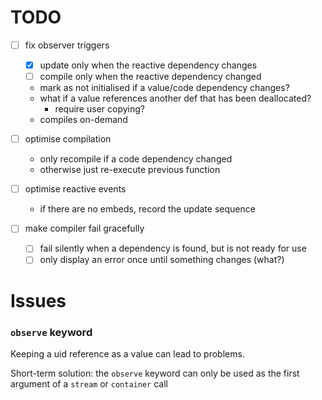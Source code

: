 # TODO

* [ ] fix observer triggers

  * [x] update only when the reactive dependency changes
  * [ ] compile only when the reactive dependency changed

  * mark as not initialised if a value/code dependency changes?
  * what if a value references another def that has been deallocated?
    * require user copying?
  * compiles on-demand

* [ ] optimise compilation

  * only recompile if a code dependency changed
  * otherwise just re-execute previous function

* [ ] optimise reactive events

  * if there are no embeds, record the update sequence

* [ ] make compiler fail gracefully
  
  * [ ] fail silently when a dependency is found, but is not ready for use
  * [ ] only display an error once until something changes (what?)

# Issues

### `observe` keyword

Keeping a uid reference as a value can lead to problems.

Short-term solution: the `observe` keyword can only be used as the first argument of a `stream` or `container` call

